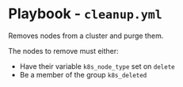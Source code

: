 # Playbook - `cleanup.yml`

Removes nodes from a cluster and purge them.

The nodes to remove must either:

* Have their variable `k8s_node_type` set on `delete`
* Be a member of the group `k8s_deleted`
